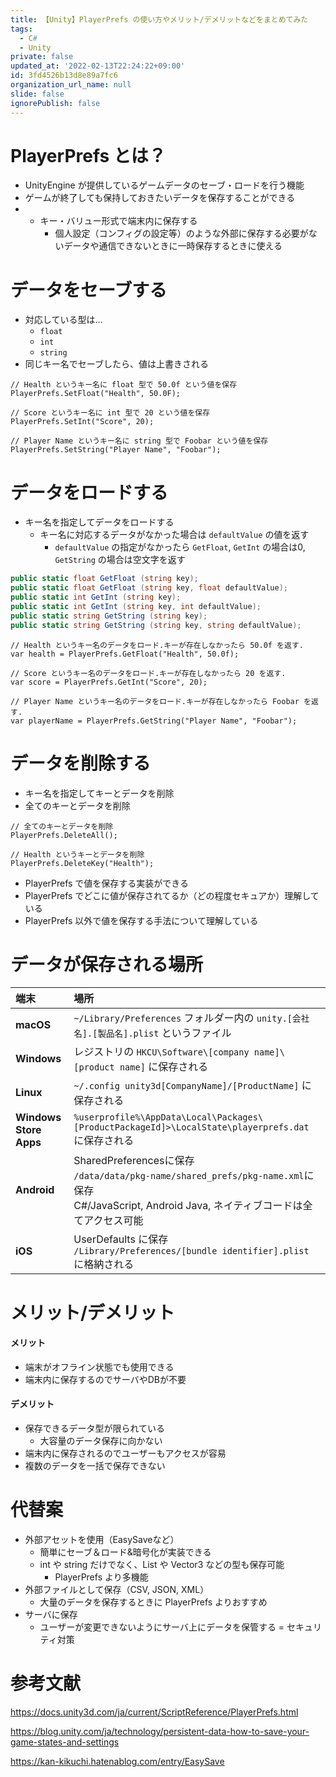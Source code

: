 ```yaml
---
title: 【Unity】PlayerPrefs の使い方やメリット/デメリットなどをまとめてみた
tags:
  - C#
  - Unity
private: false
updated_at: '2022-02-13T22:24:22+09:00'
id: 3fd4526b13d8e89a7fc6
organization_url_name: null
slide: false
ignorePublish: false
---
```

# PlayerPrefs とは？

- UnityEngine が提供しているゲームデータのセーブ・ロードを行う機能
- ゲームが終了しても保持しておきたいデータを保存することができる
- - キー・バリュー形式で端末内に保存する
    - 個人設定（コンフィグの設定等）のような外部に保存する必要がないデータや通信できないときに一時保存するときに使える

# データをセーブする

- 対応している型は…
    - `float`
    - `int`
    - `string`
- 同じキー名でセーブしたら、値は上書きされる


```c#:使用例
// Health というキー名に float 型で 50.0f という値を保存
PlayerPrefs.SetFloat("Health", 50.0F);

// Score というキー名に int 型で 20 という値を保存
PlayerPrefs.SetInt("Score", 20);

// Player Name というキー名に string 型で Foobar という値を保存
PlayerPrefs.SetString("Player Name", "Foobar");
```

# データをロードする

- キー名を指定してデータをロードする
    - キー名に対応するデータがなかった場合は `defaultValue` の値を返す
        - `defaultValue` の指定がなかったら `GetFloat`, `GetInt` の場合は0, `GetString` の場合は空文字を返す

```c#
public static float GetFloat (string key);
public static float GetFloat (string key, float defaultValue);
public static int GetInt (string key);
public static int GetInt (string key, int defaultValue);
public static string GetString (string key);
public static string GetString (string key, string defaultValue);
```

```c#:使用例
// Health というキー名のデータをロード.キーが存在しなかったら 50.0f を返す.
var health = PlayerPrefs.GetFloat("Health", 50.0f);

// Score というキー名のデータをロード.キーが存在しなかったら 20 を返す.
var score = PlayerPrefs.GetInt("Score", 20);

// Player Name というキー名のデータをロード.キーが存在しなかったら Foobar を返す.
var playerName = PlayerPrefs.GetString("Player Name", "Foobar");
```

# データを削除する

- キー名を指定してキーとデータを削除
- 全てのキーとデータを削除

```c#:使用例
// 全てのキーとデータを削除
PlayerPrefs.DeleteAll();

// Health というキーとデータを削除
PlayerPrefs.DeleteKey("Health");
```

- PlayerPrefs で値を保存する実装ができる
- PlayerPrefs でどこに値が保存されてるか（どの程度セキュアか）理解している
- PlayerPrefs 以外で値を保存する手法について理解している


# データが保存される場所

| 端末 | 場所 |
| :-- | :-- |
| **macOS** | `~/Library/Preferences` フォルダー内の `unity.[会社名].[製品名].plist` というファイル |
| **Windows** | レジストリの `HKCU\Software\[company name]\[product name]` に保存される| 
| **Linux** | `~/.config unity3d[CompanyName]/[ProductName]` に保存される |
| **Windows Store Apps** | `%userprofile%\AppData\Local\Packages\[ProductPackageId]>\LocalState\playerprefs.dat` に保存される |
| **Android** | SharedPreferencesに保存<br>`/data/data/pkg-name/shared_prefs/pkg-name.xml`に保存<br>C#/JavaScript, Android Java, ネイティブコードは全てアクセス可能 |
| **iOS** |  UserDefaults に保存<br>`/Library/Preferences/[bundle identifier].plist` に格納される |

# メリット/デメリット

#### メリット
- 端末がオフライン状態でも使用できる
- 端末内に保存するのでサーバやDBが不要
 
#### デメリット
- 保存できるデータ型が限られている
    - 大容量のデータ保存に向かない
- 端末内に保存されるのでユーザーもアクセスが容易
- 複数のデータを一括で保存できない

# 代替案

- 外部アセットを使用（EasySaveなど）
    - 簡単にセーブ＆ロード&暗号化が実装できる
    - int や string だけでなく、List や Vector3 などの型も保存可能
        - PlayerPrefs より多機能
- 外部ファイルとして保存（CSV, JSON, XML）
    - 大量のデータを保存するときに PlayerPrefs よりおすすめ
- サーバに保存
    - ユーザーが変更できないようにサーバ上にデータを保管する = セキュリティ対策


# 参考文献

https://docs.unity3d.com/ja/current/ScriptReference/PlayerPrefs.html

https://blog.unity.com/ja/technology/persistent-data-how-to-save-your-game-states-and-settings

https://kan-kikuchi.hatenablog.com/entry/EasySave
